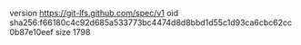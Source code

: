 version https://git-lfs.github.com/spec/v1
oid sha256:f66180c4c92d685a533773bc4474d8d8bbd1d55c1d93ca6cbc62cc0b87e10eef
size 1798
